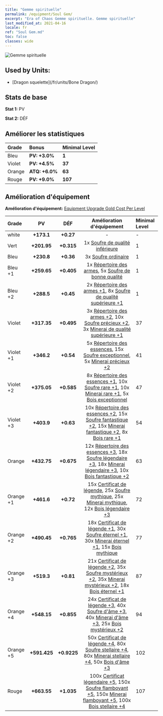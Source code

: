 ```yaml
---
title: "Gemme spirituelle"
permalink: /equipment/Soul Gem/
excerpt: "Era of Chaos Gemme spirituelle. Gemme spirituelle"
last_modified_at: 2021-04-16
locale: fr
ref: "Soul Gem.md"
toc: false
classes: wide
---
```


  ![Gemme spirituelle](/images/e/e_3074.png)

## Used by Units:

* [Dragon squelette](/fr/units/Bone Dragon/) 


## Stats de base
 **Stat 1:** PV

 **Stat 2:** DÉF

## Améliorer les statistiques

  |     Grade    |   Bonus | Minimal Level | 
  |:-------------|:--------|:--------------| 
  | Bleu | **PV: +3.0%** | **1** | 
  | Violet | **PV: +4.5%** | **37** | 
  | Orange | **ATQ: +6.0%** | **63** | 
  | Rouge | **PV: +9.0%** | **107** | 


## Amélioration d'équipement
 **Amélioration d'équipement:** [Equipment Upgrade Gold Cost Per Level](/equipment/EquipmentUpgradeCostPerLevel/) 

  |          Grade      | PV | DÉF | Amélioration d'équipement | Minimal Level |
  |:--------------------|:---------:|:---------:|:----------------:|:--------------|
  | white | **+173.1** | **+0.27** | - | - |
  | Vert | **+201.95** | **+0.315** | 1x [Soufre de qualité inférieure](/fr/Items/mat_3/) | 1 |
  | Bleu | **+230.8** | **+0.36** | 3x [Soufre ordinaire](/fr/Items/mat_9/) | 1 |
  | Bleu +1 | **+259.65** | **+0.405** | 1x [Répertoire des armes](/fr/Items/mat_18/), 5x [Soufre de bonne qualité](/fr/Items/mat_15/) | 1 |
  | Bleu +2 | **+288.5** | **+0.45** | 2x [Répertoire des armes +1](/fr/Items/mat_25/), 8x [Soufre de qualité supérieure +1](/fr/Items/mat_22/) | 1 |
  | Violet | **+317.35** | **+0.495** | 3x [Répertoire des armes +2](/fr/Items/mat_32/), 10x [Soufre précieux +2](/fr/Items/mat_29/), 3x [Minerai de qualité supérieure +1](/fr/Items/mat_19/) | 37 |
  | Violet +1 | **+346.2** | **+0.54** | 5x [Répertoire des essences](/fr/Items/mat_39/), 15x [Soufre exceptionnel](/fr/Items/mat_36/), 5x [Minerai précieux +2](/fr/Items/mat_26/) | 41 |
  | Violet +2 | **+375.05** | **+0.585** | 8x [Répertoire des essences +1](/fr/Items/mat_46/), 10x [Soufre rare +1](/fr/Items/mat_43/), 10x [Minerai rare +1](/fr/Items/mat_40/), 5x [Bois exceptionnel](/fr/Items/mat_34/) | 47 |
  | Violet +3 | **+403.9** | **+0.63** | 10x [Répertoire des essences +2](/fr/Items/mat_53/), 15x [Soufre fantastique +2](/fr/Items/mat_50/), 15x [Minerai fantastique +2](/fr/Items/mat_47/), 8x [Bois rare +1](/fr/Items/mat_41/) | 54 |
  | Orange | **+432.75** | **+0.675** | 12x [Répertoire des essences +3](/fr/Items/mat_60/), 18x [Soufre légendaire +3](/fr/Items/mat_57/), 18x [Minerai légendaire +3](/fr/Items/mat_54/), 10x [Bois fantastique +2](/fr/Items/mat_48/) | 63 |
  | Orange +1 | **+461.6** | **+0.72** | 15x [Certificat de légende](/fr/Items/mat_67/), 25x [Soufre mythique](/fr/Items/mat_64/), 25x [Minerai mythique](/fr/Items/mat_61/), 12x [Bois légendaire +3](/fr/Items/mat_55/) | 72 |
  | Orange +2 | **+490.45** | **+0.765** | 18x [Certificat de légende +1](/fr/Items/mat_74/), 30x [Soufre éternel +1](/fr/Items/mat_71/), 30x [Minerai éternel +1](/fr/Items/mat_68/), 15x [Bois mythique](/fr/Items/mat_62/) | 77 |
  | Orange +3 | **+519.3** | **+0.81** | 21x [Certificat de légende +2](/fr/Items/mat_81/), 35x [Soufre mystérieux +2](/fr/Items/mat_78/), 35x [Minerai mystérieux +2](/fr/Items/mat_75/), 18x [Bois éternel +1](/fr/Items/mat_69/) | 87 |
  | Orange +4 | **+548.15** | **+0.855** | 24x [Certificat de légende +3](/fr/Items/mat_88/), 40x [Soufre d'âme +3](/fr/Items/mat_85/), 40x [Minerai d'âme +3](/fr/Items/mat_82/), 25x [Bois mystérieux +2](/fr/Items/mat_76/) | 94 |
  | Orange +5 | **+591.425** | **+0.9225** | 50x [Certificat de légende +4](/fr/Items/mat_95/), 80x [Soufre stellaire +4](/fr/Items/mat_92/), 80x [Minerai stellaire +4](/fr/Items/mat_89/), 50x [Bois d'âme +3](/fr/Items/mat_83/) | 102 |
  | Rouge | **+663.55** | **+1.035** | 100x [Certificat légendaire +5](/fr/Items/mat_102/), 150x [Soufre flamboyant +5](/fr/Items/mat_99/), 150x [Minerai flamboyant +5](/fr/Items/mat_96/), 100x [Bois stellaire +4](/fr/Items/mat_90/) | 107 |

